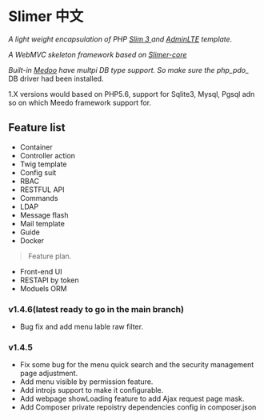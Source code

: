 # Slimer 中文
*A light weight encapsulation of PHP <a href="http://www.slimframework.com/docs/" target="blank"> Slim 3 </a> and [AdminLTE](https://adminlte.io/themes/AdminLTE/index2.html) template.*

*A WebMVC skeleton framework based on [Slimer-core](https://packagist.org/packages/slimer/slimer-core)*

*Built-in [Medoo](https://medoo.in) have multpi DB type support. So make sure the php_pdo_* DB driver had been installed.

1.X versions would based on PHP5.6, support for Sqlite3, Mysql, Pgsql adn so on which Meedo framework support for.

## Feature list

- Container
- Controller action
- Twig template
- Config suit
- RBAC
- RESTFUL API 
- Commands
- LDAP
- Message flash
- Mail template
- Guide
- Docker


> Feature plan.

 - Front-end UI
 - RESTAPI by token
 - Moduels ORM


### v1.4.6(latest ready to go in the main branch)
- Bug fix and add menu lable raw filter.

### v1.4.5
- Fix some bug for the menu quick search and the security management page adjustment.
- Add menu visible by permission feature.
- Add introjs support to make it configurable.
- Add webpage showLoading feature to add Ajax request page mask.
- Add Composer private repoistry dependencies config in composer.json
